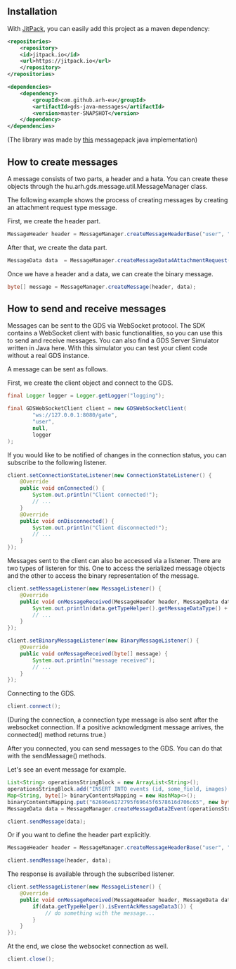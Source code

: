 ## Installation

With [JitPack](https://jitpack.io/), you can easily add this project as a maven dependency:

```XML
<repositories>
    <repository>
    <id>jitpack.io</id>
    <url>https://jitpack.io</url>
    </repository>
</repositories>

<dependencies>
    <dependency>
        <groupId>com.github.arh-eu</groupId>
        <artifactId>gds-java-messages</artifactId>
        <version>master-SNAPSHOT</version>
    </dependency>
</dependencies>
```

(The library was made by [this](https://github.com/msgpack/msgpack-java) messagepack java implementation)

## How to create messages

A message consists of two parts, a header and a hata. You can create these objects through the hu.arh.gds.message.util.MessageManager class.

The following example shows the process of creating messages by creating an attachment request type message.

First, we create the header part.
```java
MessageHeader header = MessageManager.createMessageHeaderBase("user", "870da92f-7fff-48af-825e-05351ef97acd", System.currentTimeMillis(), System.currentTimeMillis(), false, null, null, null, null, MessageDataType.CONNECTION_0);
```

After that, we create the data part.
```java
MessageData data  = MessageManager.createMessageData4AttachmentRequest("SELECT * FROM \"events-@attachment\" WHERE id='ATID202001010000000000' and ownerid='EVNT202001010000000000' FOR UPDATE WAIT 86400");
```

Once we have a header and a data, we can create the binary message.
```java
byte[] message = MessageManager.createMessage(header, data);
```

## How to send and receive messages

Messages can be sent to the GDS via WebSocket protocol. The SDK contains a WebSocket client with basic functionalities, so you can use this to send and receive messages.
You can also find a GDS Server Simulator written in Java here. With this simulator you can test your client code without a real GDS instance.

A message can be sent as follows.

First, we create the client object and connect to the GDS.
```java
final Logger logger = Logger.getLogger("logging");

final GDSWebSocketClient client = new GDSWebSocketClient(
        "ws://127.0.0.1:8080/gate",
        "user",
        null,
        logger
);
```

If you would like to be notified of changes in the connection status, you can subscribe to the following listener.

```java
client.setConnectionStateListener(new ConnectionStateListener() {
    @Override
    public void onConnected() {
        System.out.println("Client connected!");
        // ...
    }
    @Override
    public void onDisconnected() {
        System.out.println("Client disconnected!");
        // ...
    }
});
```

Messages sent to the client can also be accessed via a listener. There are two types of listeren for this.
One to access the serialized message objects and the other to access the binary representation of the message.

```java
client.setMessageListener(new MessageListener() {
    @Override
    public void onMessageReceived(MessageHeader header, MessageData data) {
        System.out.println(data.getTypeHelper().getMessageDataType() + " type message received");
        // ...
    }
});
```

```java
client.setBinaryMessageListener(new BinaryMessageListener() {
    @Override
    public void onMessageReceived(byte[] message) {
        System.out.println("message received");
        // ...
    }
});
```

Connecting to the GDS.

```java
client.connect();
```

(During the connection, a connection type message is also sent after the websocket connection. If a positive acknowledgment message arrives, the connected() method returns true.)


After you connected, you can send messages to the GDS. You can do that with the sendMessage() methods.

Let's see an event message for example. 
```java
List<String> operationsStringBlock = new ArrayList<String>();
operationsStringBlock.add("INSERT INTO events (id, some_field, images) VALUES('EVNT202001010000000000', 'some_field', array('ATID202001010000000000'));INSERT INTO \"events-@attachment\" (id, meta, data) VALUES('ATID202001010000000000', 'some_meta', 0x62696e6172795f6964315f6578616d706c65)");
Map<String, byte[]> binaryContentsMapping = new HashMap<>();
binaryContentsMapping.put("62696e6172795f69645f6578616d706c65", new byte[] { 1, 2, 3 });
MessageData data = MessageManager.createMessageData2Event(operationsStringBlock, binaryContentsMapping, new ArrayList<PriorityLevelHolder>());

client.sendMessage(data);
```

Or if you want to define the header part explicitly.
```java
MessageHeader header = MessageManager.createMessageHeaderBase("user", "870da92f-7fff-48af-825e-05351ef97acd", System.currentTimeMillis(), System.currentTimeMillis(), false, null, null, null, null, MessageDataType.EVENT_2);

client.sendMessage(header, data);
```

The response is available through the subscribed listener.
```java
client.setMessageListener(new MessageListener() {
    @Override
    public void onMessageReceived(MessageHeader header, MessageData data) {
        if(data.getTypeHelper().isEventAckMessageData3()) {
            // do something with the message...
        }
    }
});
```

At the end, we close the websocket connection as well.
```java
client.close();
```